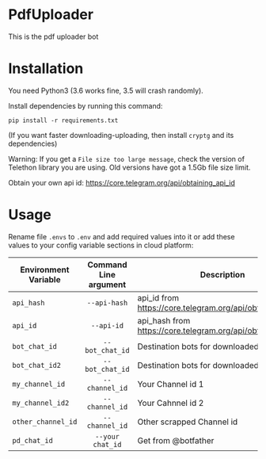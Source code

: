# PdfUploader
This is the pdf uploader bot

# Installation

You need Python3 (3.6 works fine, 3.5 will crash randomly).

Install dependencies by running this command:

    pip install -r requirements.txt

(If you want faster downloading-uploading, then install `cryptg` and its dependencies)

Warning: If you get a `File size too large message`, check the version of Telethon library you are using. Old versions have got a 1.5Gb file size limit.


Obtain your own api id: https://core.telegram.org/api/obtaining_api_id

# Usage

Rename file `.envs` to `.env` and add required values into it or
add these values to your config variable sections in cloud platform:

| Environment Variable     | Command Line argument | Description                                                  
|--------------------------|:-----------------------:|---------------------------------------------------------------|
| `api_hash`                 | `--api-hash`          | api_id from https://core.telegram.org/api/obtaining_api_id| 
| `api_id`                   | `--api-id`            | api_hash from https://core.telegram.org/api/obtaining_api_id  |
| `bot_chat_id`              | `--bot_chat_id`       | Destination bots for downloaded files                | 
| `bot_chat_id2`             | `--bot_chat_id`       | Destination bots for downloaded files                |
| `my_channel_id`            | `--channel_id`        | Your Channel id 1   |      Get from @userbot         | 
| `my_channel_id2`           | `--channel_id`        | Your Cahnnel id 2  |      Get from @userbot         |
| `other_channel_id`         | `--channel_id`        | Other scrapped Channel id  | Get from @userbot       |
| `pd_chat_id`               | `--your chat_id`      | Get from @botfather |                              |
